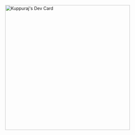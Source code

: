 <a href="https://app.daily.dev/kuppuraj"><img src="https://api.daily.dev/devcards/f7859d6126c6485fbd13e905971af41d.png?r=lvm" width="400" alt="Kuppuraj's Dev Card"/></a>
